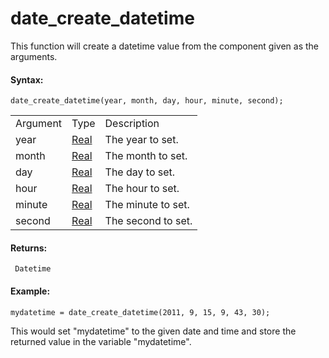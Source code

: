 # date_create_datetime

This function will create a datetime value from the component given as
the arguments.

#### Syntax:

``` gml
date_create_datetime(year, month, day, hour, minute, second);
```

|          |                                                                         |                    |
|----------|-------------------------------------------------------------------------|--------------------|
| Argument | Type                                                                    | Description        |
| year     |  [Real](../../../../../GameMaker_Language/GML_Overview/Data_Types)  | The year to set.   |
| month    |  [Real](../../../../../GameMaker_Language/GML_Overview/Data_Types)  | The month to set.  |
| day      |  [Real](../../../../../GameMaker_Language/GML_Overview/Data_Types)  | The day to set.    |
| hour     |  [Real](../../../../../GameMaker_Language/GML_Overview/Data_Types)  | The hour to set.   |
| minute   |  [Real](../../../../../GameMaker_Language/GML_Overview/Data_Types)  | The minute to set. |
| second   |  [Real](../../../../../GameMaker_Language/GML_Overview/Data_Types)  | The second to set. |

#### Returns:

``` gml
 Datetime
```

#### Example:

``` gml
mydatetime = date_create_datetime(2011, 9, 15, 9, 43, 30);
```

This would set "mydatetime" to the given date and time and store the
returned value in the variable "mydatetime".
